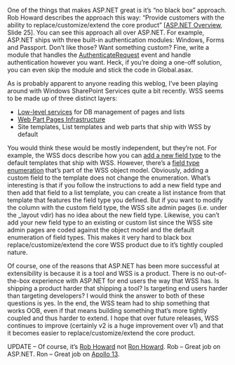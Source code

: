One of the things that makes ASP.NET great is it’s “no black box”
approach. Rob Howard describes the approach this way: “Provide customers
with the ability to replace/customize/extend the core product” [[ASP.NET
Overview](http://www.gotdotnet.com/team/rhoward/ASP.NET%20Overview%20v0219.ppt),
Slide 25]. You can see this approach all over ASP.NET. For example,
ASP.NET ships with three built-in authentication modules: Windows, Forms
and Passport. Don’t like those? Want something custom? Fine, write a
module that handles the
[AuthenticateRequest](http://msdn.microsoft.com/library/en-us/cpref/html/frlrfSystemWebHttpApplicationClassAuthenticateRequestTopic.asp)
event and handle authentication however you want. Heck, if you’re doing
a one-off solution, you can even skip the module and stick the code in
Global.asax.

As is probably apparent to anyone reading this weblog, I’ve been playing
around with Windows SharePoint Services quite a bit recently. WSS seems
to be made up of three distinct layers:

-   [Low-level
    services](http://msdn.microsoft.com/library/en-us/spptsdk/html/SPPTWSSSection.asp)
    for DB management of pages and lists
-   [Web Part Pages
    Infrastructure](http://msdn.microsoft.com/library/en-us/spptsdk/html/SPPTWPFWPPInf.asp)
-   Site templates, List templates and web parts that ship with WSS by
    default

You would think these would be mostly independent, but they’re not. For
example, the WSS docs describe how you can [add a new field
type](http://msdn.microsoft.com/library/en-us/spptsdk/html/tsptAddingFieldType.asp)
to the default templates that ship with WSS. However, there’s a [field
type
enumeration](http://msdn.microsoft.com/library/en-us/spptsdk/html/tsenSPFieldType.asp)
that’s part of the WSS object model. Obviously, adding a custom field to
the template does not change the enumeration. What’s interesting is that
if you follow the instructions to add a new field type and then add that
field to a list template, you can create a list instance from that
template that features the field type you defined. But if you want to
modify the column with the custom field type, the WSS site admin pages
(i.e. under the \_layout vdir) has no idea about the new field type.
Likewise, you can’t add your new field type to an existing or custom
list since the WSS site admin pages are coded against the object model
and the default enumeration of field types. This makes it very hard to
black box replace/customize/extend the core WSS product due to it’s
tightly coupled nature.

Of course, one of the reasons that ASP.NET has been more successful at
extensibility is because it is a tool and WSS is a product. There is no
out-of-the-box experience with ASP.NET for end users the way that WSS
has. Is shipping a product harder that shipping a tool? Is targeting end
users harder than targeting developers? I would think the answer to both
of these questions is yes. In the end, the WSS team had to ship
something that works OOB, even if that means building something that’s
more tightly coupled and thus harder to extend. I hope that over future
releases, WSS continues to improve (certainly v2 is a huge improvement
over v1) and that it becomes easier to replace/customize/extend the core
product.

UPDATE – Of course, it’s [Rob Howard](http://weblogs.asp.net/RHoward/)
not [Ron Howard](http://www.imdb.com/name/nm0000165/). Rob – Great job
on ASP.NET. Ron – Great job on [Apollo
13](http://www.imdb.com/title/tt0112384/).
